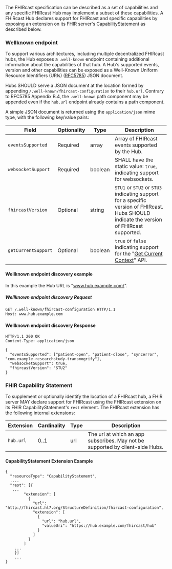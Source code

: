 
The FHIRcast specification can be described as a set of capabilities and any specific FHIRcast Hub may implement a subset of these capabilities. A FHIRcast Hub declares support for FHIRcast and specific capabilities by exposing an extension on its FHIR server's CapabilityStatement as described below. 

### Wellknown endpoint

To support various architectures, including multiple decentralized FHIRcast hubs, the Hub exposes a `.well-known` endpoint containing additional information about the capabilities of that hub. A Hub's supported events, version and other capabilities can be exposed as a Well-Known Uniform Resource Identifiers (URIs) ([RFC5785](https://tools.ietf.org/html/rfc5785)) JSON document.

Hubs SHOULD serve a JSON document at the location formed by appending `/.well-known/fhircast-configuration` to their `hub.url`. Contrary to RFC5785 Appendix B.4, the `.well-known` path component may be appended even if the `hub.url` endpoint already contains a path component.

A simple JSON document is returned using the `application/json` mime type, with the following key/value pairs:

Field              | Optionality | Type  | Description
-----------------  | ----------- | ----- | ---
`eventsSupported`  | Required    | array | Array of FHIRcast events supported by the Hub.
`websocketSupport` | Required    | boolean | SHALL have the static value: `true`, indicating support for websockets.
`fhircastVersion`  | Optional | string | `STU1` or `STU2` or `STU3` indicating support for a specific version of FHIRcast. Hubs SHOULD indicate the version of FHIRcast supported.
`getCurrentSupport` | Optional | boolean | `true` or `false` indicating support for the "[Get Current Context](2-9-GetCurrentContext.html)" API.

#### Wellknown endpoint discovery example

In this example the Hub URL is "www.hub.example.com/".

##### Wellknown endpoint discovery Request

```text
GET /.well-known/fhircast-configuration HTTP/1.1
Host: www.hub.example.com
```

#### Wellknown endpoint discovery Response

```text
HTTP/1.1 200 OK
Content-Type: application/json

{
  "eventsSupported": ["patient-open", "patient-close", "syncerror", "com.example.researchstudy-transmogrify"],
  "websocketSupport": true,
  "fhircastVersion": "STU2"
}
```

### FHIR Capability Statement

To supplement or optionally identify the location of a FHIRcast hub, a FHIR server MAY declare support for FHIRcast using the FHIRcast extension on its FHIR CapabilityStatement's `rest` element. The FHIRcast extension has the following internal extensions:

Extension | Cardinality | Type | Description
--- | --- | --- | ---
`hub.url`| 0..1 | url | The url at which an app subscribes. May not be supported by client-side Hubs.

#### CapabilityStatement Extension Example 

```text
{
  "resourceType": "CapabilityStatement",
  ....
  "rest": [{
   ...
        "extension": [
          {
            "url": "http://fhircast.hl7.org/StructureDefinition/fhircast-configuration",
            "extension": [
              {
                "url": "hub.url",
                "valueUri": "https://hub.example.com/fhircast/hub"
              }
            ]
          }
        ]      
    ...
    }]
    ...
}
```
